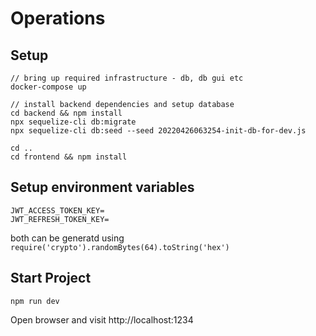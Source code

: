 
# Operations

## Setup
```
// bring up required infrastructure - db, db gui etc
docker-compose up               

// install backend dependencies and setup database
cd backend && npm install         
npx sequelize-cli db:migrate
npx sequelize-cli db:seed --seed 20220426063254-init-db-for-dev.js

cd ..
cd frontend && npm install
```

## Setup environment variables
```
JWT_ACCESS_TOKEN_KEY=
JWT_REFRESH_TOKEN_KEY=
```
both can be generatd using `require('crypto').randomBytes(64).toString('hex')`

## Start Project
```
npm run dev
```
Open browser and visit http://localhost:1234
